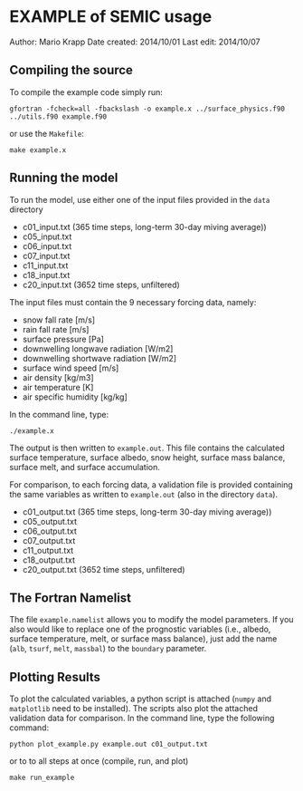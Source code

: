 EXAMPLE of SEMIC usage
======================
Author: Mario Krapp
Date created: 2014/10/01
Last edit:    2014/10/07

Compiling the source
--------------------
To compile the example code simply run:

`gfortran -fcheck=all -fbackslash -o example.x ../surface_physics.f90 ../utils.f90 example.f90`

or use the `Makefile`:

`make example.x`

Running the model
-----------------
To run the model, use either one of the input files provided in the `data` directory

* c01\_input.txt (365 time steps, long-term 30-day miving average))
* c05\_input.txt 
* c06\_input.txt
* c07\_input.txt
* c11\_input.txt
* c18\_input.txt 
* c20\_input.txt (3652 time steps, unfiltered)

The input files must contain the 9 necessary forcing data, namely:

* snow fall rate [m/s]
* rain fall rate [m/s]
* surface pressure [Pa]
* downwelling longwave radiation [W/m2]
* downwelling shortwave radiation [W/m2]
* surface wind speed [m/s]
* air density [kg/m3]
* air temperature [K]
* air specific humidity [kg/kg]

In the command line, type:

`./example.x`

The output is then written to `example.out`. This file contains the calculated
surface temperature, surface albedo, snow height, surface mass balance, 
surface melt, and surface accumulation.

For comparison, to each forcing data, a validation file is provided containing
the same variables as written to `example.out` (also in the directory `data`).

* c01\_output.txt (365 time steps, long-term 30-day miving average))
* c05\_output.txt 
* c06\_output.txt
* c07\_output.txt
* c11\_output.txt
* c18\_output.txt 
* c20\_output.txt (3652 time steps, unfiltered)

The Fortran Namelist
--------------------
The file `example.namelist` allows you to modify the model parameters.
If you also would like to replace one of the prognostic variables (i.e., albedo, surface temperature, melt, or surface mass balance), just add the name (`alb`, `tsurf`, `melt`, `massbal`) to the `boundary` parameter. 

Plotting Results
----------------
To plot the calculated variables, a python script is attached (`numpy` and `matplotlib`
need to be installed). The scripts also plot the attached validation data for comparison.
In the command line, type the following command:

`python plot_example.py example.out c01_output.txt`

or to to all steps at once (compile, run, and plot)

`make run_example`
